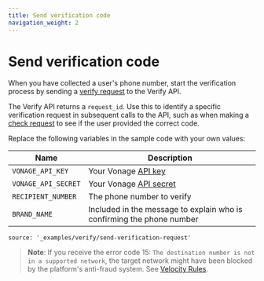 ```yaml
---
title: Send verification code
navigation_weight: 2
---
```


# Send verification code

When you have collected a user's phone number, start the verification process by sending a [verify request](/api/verify#verify-request) to the Verify API.

The Verify API returns a `request_id`. Use this to identify a specific verification request in subsequent calls to the API, such as when making a [check request](/verify/code-snippets/check-verify-request) to see if the user provided the correct code.

Replace the following variables in the sample code with your own values:

Name | Description
--|--
`VONAGE_API_KEY` | Your Vonage [API key](/concepts/guides/authentication#api-key-and-secret)
`VONAGE_API_SECRET` | Your Vonage [API secret](/concepts/guides/authentication#api-key-and-secret)
`RECIPIENT_NUMBER` | The phone number to verify
`BRAND_NAME` | Included in the message to explain who is confirming the phone number

```code_snippets
source: '_examples/verify/send-verification-request'
```

> **Note**: If you receive the error code 15: `The destination number is not in a supported network`, the target network might have been blocked by the platform's anti-fraud system. See [Velocity Rules](/verify/guides/velocity-rules).
